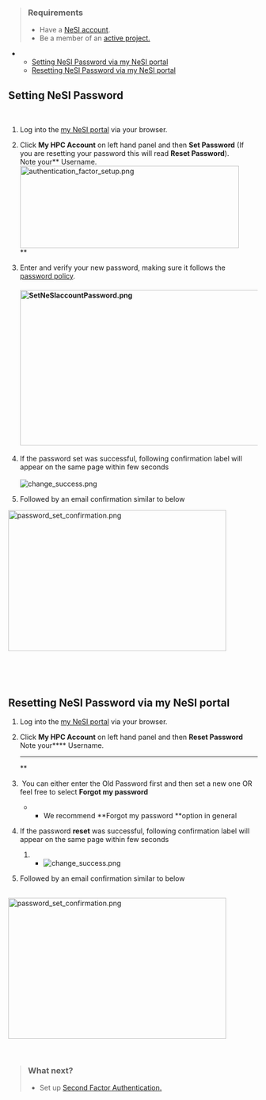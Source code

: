 > ### Requirements
>
> -   Have a [NeSI
>     account](https://support.nesi.org.nz/hc/en-gb/articles/360000159715).
> -   Be a member of an [active
>     project.](https://support.nesi.org.nz/hc/en-gb/sections/360000196195-Accounts-Projects)

-   -   [Setting NeSI Password via my NeSI
        portal](#h_d7de94ee-b517-41dd-b70e-6fca380b38a6)
    -   [Resetting NeSI Password via my NeSI
        portal](#h_01G15PT2EM836JXJK202V52QZP)

##  **Setting NeSI Password**

 

1.  Log into the [my NeSI portal](https://my.nesi.org.nz) via your
    browser.  
      
2.  Click **My HPC Account** on left hand panel and then **Set
    Password** (If you are resetting your password this will read
    **Reset Password**).  
    Note your** Username.  
    <img src="mkdocs/includes/images/authentication_factor_setup.png" alt="authentication_factor_setup.png" width="442" height="166" />  
    **
3.  Enter and verify your new password, making sure it follows the
    [password
    policy](https://support.nesi.org.nz/hc/en-gb/articles/360000336015).  
      

    #### <img src="mkdocs/includes/images/SetNeSIaccountPassword.png" alt="SetNeSIaccountPassword.png" width="628" height="314" />

4.  If the password set was successful, following confirmation label
    will appear on the same page within few seconds  
       
    ![change\_success.png](mkdocs/includes/images/5662974048911.name_me)
5.  Followed by an email confirmation similar to below

<img src="mkdocs/includes/images/password_set_confirmation.png" alt="password_set_confirmation.png" width="440" height="285" />

 

 

## **Resetting NeSI Password via my NeSI portal**

1.  Log into the [my NeSI portal](https://my.nesi.org.nz) via your
    browser.  
      
2.  Click **My HPC Account** on left hand panel and then **Reset
    Password**  
    Note your**** Username.  
      
    **** **  
    **
3.   You can either enter the Old Password first and then set a new one
    OR feel free to select **<span class="wysiwyg-color-blue">Forgot my
    password </span>**  
    -   -   We recommend **<span class="wysiwyg-color-blue">Forgot my
            password </span>**option in general   
              

4.  If the password **reset** was successful, following confirmation
    label will appear on the same page within few seconds  
    1.  -   ![change\_success.png](mkdocs/includes/images/5662974048911.name_me)

5.  Followed by an email confirmation similar to below  
       
      

<img src="mkdocs/includes/images/password_set_confirmation.png" alt="password_set_confirmation.png" width="440" height="285" />

 

> ### What next?
>
> -   Set up [Second Factor
>     Authentication.](https://support.nesi.org.nz/hc/en-gb/articles/360000203075-Setting-Up-Two-Factor-Authentication)

 
